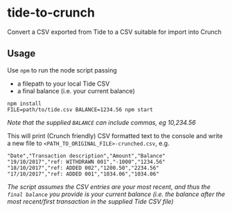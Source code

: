 # tide-to-crunch

Convert a CSV exported from Tide to a CSV suitable for import into Crunch

## Usage

Use `npm` to run the node script passing
- a filepath to your local Tide CSV
- a final balance (i.e. your current balance)

```
npm install
FILE=path/to/tide.csv BALANCE=1234.56 npm start
```

_Note that the supplied `BALANCE` can include commas, eg 10,234.56_

This will print (Crunch friendly) CSV formatted text to the console and write a new file to `<PATH_TO_ORIGINAL_FILE>-crunched.csv`, e.g.
```
"Date","Transaction description","Amount","Balance"
"19/10/2017","ref: WITHDRAWN 001","-1000","1234.56"
"18/10/2017","ref: ADDED 002","1200.50","2234.56"
"17/10/2017","ref: ADDED 001","1034.06","1034.06"
```

*The script assumes the CSV entries are your most recent, and thus the `final balance` you provide is your current balance (i.e. the balance after the most recent/first transaction in the supplied Tide CSV file)*

